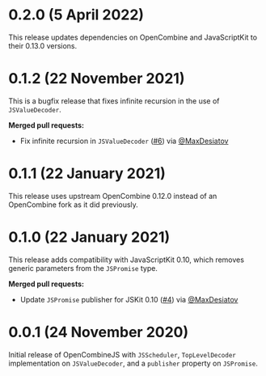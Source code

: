 # 0.2.0 (5 April 2022)

This release updates dependencies on OpenCombine and JavaScriptKit to their 0.13.0 versions.

# 0.1.2 (22 November 2021)

This is a bugfix release that fixes infinite recursion in the use of `JSValueDecoder`.

**Merged pull requests:**

- Fix infinite recursion in `JSValueDecoder` ([#6](https://github.com/swiftwasm/OpenCombineJS/pull/6)) via [@MaxDesiatov](https://github.com/MaxDesiatov)

# 0.1.1 (22 January 2021)

This release uses upstream OpenCombine 0.12.0 instead of an OpenCombine fork as it did previously.

# 0.1.0 (22 January 2021)

This release adds compatibility with JavaScriptKit 0.10, which removes generic parameters from the
`JSPromise` type.

**Merged pull requests:**

- Update `JSPromise` publisher for JSKit 0.10 ([#4](https://github.com/swiftwasm/OpenCombineJS/pull/4)) via [@MaxDesiatov](https://github.com/MaxDesiatov)

# 0.0.1 (24 November 2020)

Initial release of OpenCombineJS with `JSScheduler`, `TopLevelDecoder` implementation on
`JSValueDecoder`, and a `publisher` property on `JSPromise`.

